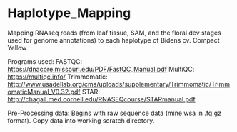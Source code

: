 # Haplotype_Mapping
Mapping RNAseq reads (from leaf tissue, SAM, and the floral dev stages used for genome annotations) to each haplotype of Bidens cv. Compact Yellow

Programs used: 
FASTQC: https://dnacore.missouri.edu/PDF/FastQC_Manual.pdf
MultiQC: https://multiqc.info/
Trimmomatic: http://www.usadellab.org/cms/uploads/supplementary/Trimmomatic/TrimmomaticManual_V0.32.pdf
STAR: http://chagall.med.cornell.edu/RNASEQcourse/STARmanual.pdf

Pre-Processing data: 
Begins with raw sequence data (mine wsa in .fq.gz format). Copy data into working scratch directory. 
